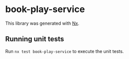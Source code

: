 # book-play-service

This library was generated with [Nx](https://nx.dev).

## Running unit tests

Run `nx test book-play-service` to execute the unit tests.
